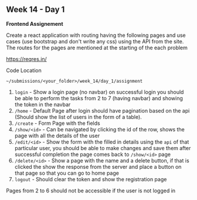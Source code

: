 ## Week 14 - Day 1

**Frontend Assignement**

Create a react application with routing having the following pages and use cases (use bootstrap and don't write any css) using the API from the site. The routes for the pages are mentioned at the starting of the each problem

https://reqres.in/

Code Location

```
~/submissions/<your_folder>/week_14/day_1/assignment
```
1. `login` - Show a login page (no navbar) on successful login you should be able to perform the tasks from 2 to 7 (having navbar) and showing the token in the navbar
2. `/home` - Default Page after login should have pagination based on the api (Should show the list of users in the form of a table).  
3. `/create` - Form Page with the fields 
4. `/show/<id>` - Can be navigated by clicking the id of the row, shows the page with all the details of the user
5. `/edit/<id>` - Show the form with the filled in details using the `api` of that particular user, you should be able to make changes and save them after successful completion the page comes back to `/show/<id>` page
6. `/delete/<id>` - Show a page with the name and a delete button, if that is clicked the show the response from the server and place a button on that page so that you can go to home page
7. `logout` - Should clear the token and show the registration page

Pages from 2 to 6 should not be accessible if the user is not logged in 